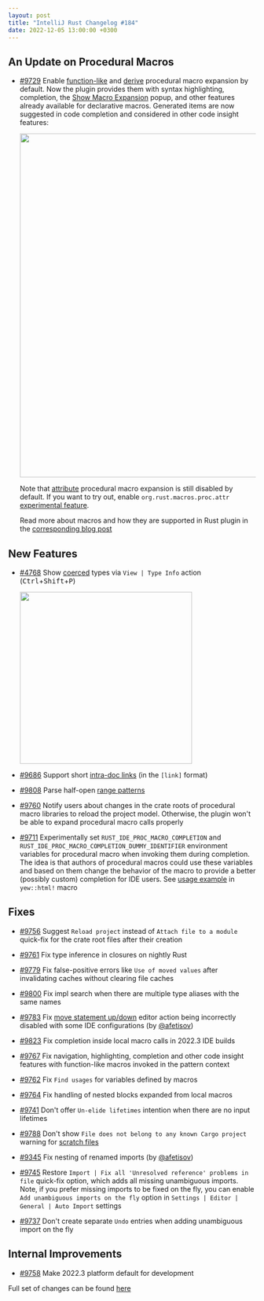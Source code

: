 ```yaml
---
layout: post
title: "IntelliJ Rust Changelog #184"
date: 2022-12-05 13:00:00 +0300
---
```



## An Update on Procedural Macros

* [#9729] Enable [function-like](https://doc.rust-lang.org/reference/procedural-macros.html#function-like-procedural-macros) and [derive](https://doc.rust-lang.org/reference/procedural-macros.html#derive-macros) procedural macro expansion by default. Now the plugin provides them with syntax highlighting, completion, the [Show Macro Expansion](https://plugins.jetbrains.com/plugin/8182-rust/docs/rust-code-reference-info.html#macro-exansion) popup, and other features already available for declarative macros. Generated items are now suggested in code completion and considered in other code insight features:

  <img src="/assets/posts/changelog-184/derive_proc_macro.png" width="700px"/>

  Note that [attribute](https://doc.rust-lang.org/reference/procedural-macros.html#attribute-macros) procedural macro expansion is still disabled by default. If you want to try out, enable `org.rust.macros.proc.attr` [experimental feature](https://plugins.jetbrains.com/plugin/8182-rust/docs/rust-faq.html#experimental-features).
  
  Read more about macros and how they are supported in Rust plugin in the [corresponding blog post](https://blog.jetbrains.com/rust/2022/12/05/what-every-rust-developer-should-know-about-macro-support-in-ides/)

## New Features

* [#4768] Show [coerced](https://doc.rust-lang.org/reference/type-coercions.html) types via `View | Type Info` action (<kbd>Ctrl</kbd>+<kbd>Shift</kbd>+<kbd>P</kbd>)

  <img src="/assets/posts/changelog-184/type_info.png" width="350px"/>

* [#9686] Support short [intra-doc links](https://doc.rust-lang.org/rustdoc/write-documentation/linking-to-items-by-name.html) (in the `[link]` format)

* [#9808] Parse half-open [range patterns](https://doc.rust-lang.org/reference/patterns.html#range-patterns)

* [#9760] Notify users about changes in the crate roots of procedural macro libraries to reload the project model. Otherwise, the plugin won't be able to expand procedural macro calls properly

* [#9711] Experimentally set `RUST_IDE_PROC_MACRO_COMPLETION` and `RUST_IDE_PROC_MACRO_COMPLETION_DUMMY_IDENTIFIER` environment variables for procedural macro when invoking them during completion. The idea is that authors of procedural macros could use these variables and based on them change the behavior of the macro to provide a better (possibly custom) completion for IDE users. See [usage example](https://github.com/yewstack/yew/pull/2972) in `yew::html!` macro

## Fixes

* [#9756] Suggest `Reload project` instead of `Attach file to a module` quick-fix for the crate root files after their creation

* [#9761] Fix type inference in closures on nightly Rust

* [#9779] Fix false-positive errors like `Use of moved values` after invalidating caches without clearing file caches

* [#9800] Fix impl search when there are multiple type aliases with the same names

* [#9783] Fix [move statement up/down](https://www.jetbrains.com/idea/guide/tutorials/rearranging-code/moving-statements-around/) editor action being incorrectly disabled with some IDE configurations (by [@afetisov])

* [#9823] Fix completion inside local macro calls in 2022.3 IDE builds

* [#9767] Fix navigation, highlighting, completion and other code insight features with function-like macros invoked in the pattern context

* [#9762] Fix `Find usages` for variables defined by macros

* [#9764] Fix handling of nested blocks expanded from local macros

* [#9741] Don't offer `Un-elide lifetimes` intention when there are no input lifetimes

* [#9788] Don't show `File does not belong to any known Cargo project` warning for [scratch files](https://www.jetbrains.com/help/idea/scratches.html)

* [#9345] Fix nesting of renamed imports (by [@afetisov])

* [#9745] Restore `Import | Fix all 'Unresolved reference' problems in file` quick-fix option, which adds all missing unambiguous imports. Note, if you prefer missing imports to be fixed on the fly, you can enable `Add unambiguous imports on the fly` option in `Settings | Editor | General | Auto Import` settings

* [#9737] Don't create separate `Undo` entries when adding unambiguous import on the fly

## Internal Improvements

* [#9758] Make 2022.3 platform default for development

Full set of changes can be found [here](https://github.com/intellij-rust/intellij-rust/milestone/93?closed=1)

[@afetisov]: https://github.com/afetisov

[#4768]: https://github.com/intellij-rust/intellij-rust/pull/4768
[#9345]: https://github.com/intellij-rust/intellij-rust/pull/9345
[#9686]: https://github.com/intellij-rust/intellij-rust/pull/9686
[#9711]: https://github.com/intellij-rust/intellij-rust/pull/9711
[#9729]: https://github.com/intellij-rust/intellij-rust/pull/9729
[#9737]: https://github.com/intellij-rust/intellij-rust/pull/9737
[#9741]: https://github.com/intellij-rust/intellij-rust/pull/9741
[#9745]: https://github.com/intellij-rust/intellij-rust/pull/9745
[#9756]: https://github.com/intellij-rust/intellij-rust/pull/9756
[#9758]: https://github.com/intellij-rust/intellij-rust/pull/9758
[#9760]: https://github.com/intellij-rust/intellij-rust/pull/9760
[#9761]: https://github.com/intellij-rust/intellij-rust/pull/9761
[#9762]: https://github.com/intellij-rust/intellij-rust/pull/9762
[#9764]: https://github.com/intellij-rust/intellij-rust/pull/9764
[#9767]: https://github.com/intellij-rust/intellij-rust/pull/9767
[#9779]: https://github.com/intellij-rust/intellij-rust/pull/9779
[#9783]: https://github.com/intellij-rust/intellij-rust/pull/9783
[#9788]: https://github.com/intellij-rust/intellij-rust/pull/9788
[#9800]: https://github.com/intellij-rust/intellij-rust/pull/9800
[#9808]: https://github.com/intellij-rust/intellij-rust/pull/9808
[#9823]: https://github.com/intellij-rust/intellij-rust/pull/9823
